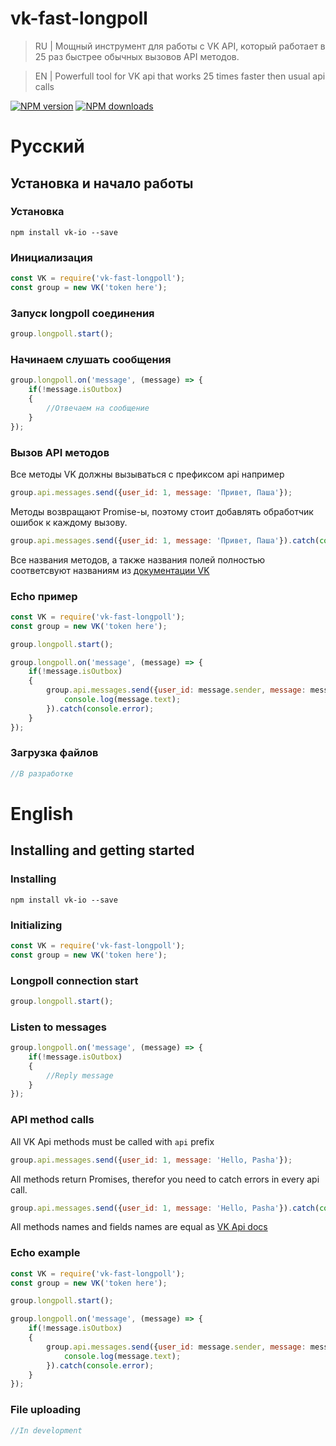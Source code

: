 # vk-fast-longpoll
> RU | Мощный инструмент для работы с VK API, который работает в 25 раз быстрее обычных вызовов API методов.

> EN | Powerfull tool for VK api that works 25 times faster then usual api calls

[![NPM version](https://img.shields.io/npm/v/vk-fast-longpoll.svg)](https://www.npmjs.com/package/vk-fast-longpoll)
[![NPM downloads](https://img.shields.io/npm/dt/vk-fast-longpoll.svg)](https://www.npmjs.com/package/vk-fast-longpoll)

# Русский
## Установка и начало работы
### Установка
```shell
npm install vk-io --save
```
### Инициализация
```javascript
const VK = require('vk-fast-longpoll');
const group = new VK('token here');
```
### Запуск longpoll соединения
```javascript
group.longpoll.start();
```
### Начинаем слушать сообщения
```javascript
group.longpoll.on('message', (message) => {
    if(!message.isOutbox)
    {
        //Отвечаем на сообщение
    }
});
```
### Вызов API методов
Все методы VK должны вызываться с префиксом api например
```javascript
group.api.messages.send({user_id: 1, message: 'Привет, Паша'});
```
Методы возвращают Promise-ы, поэтому стоит добавлять обработчик ошибок к каждому вызову.
```javascript
group.api.messages.send({user_id: 1, message: 'Привет, Паша'}).catch(console.error);
```
Все названия методов, а также названия полей полностью соответсвуют названиям из [документации VK](https://vk.com/dev/methods)

### Echo пример
```javascript
const VK = require('vk-fast-longpoll');
const group = new VK('token here');

group.longpoll.start();

group.longpoll.on('message', (message) => {
    if(!message.isOutbox)
    {
        group.api.messages.send({user_id: message.sender, message: message.text}).then(() => {
            console.log(message.text);
        }).catch(console.error);
    }
});
```

### Загрузка файлов
```javascript
//В разработке
```

# English
## Installing and getting started
### Installing
```shell
npm install vk-io --save
```
### Initializing
```javascript
const VK = require('vk-fast-longpoll');
const group = new VK('token here');
```
### Longpoll connection start
```javascript
group.longpoll.start();
```
### Listen to messages
```javascript
group.longpoll.on('message', (message) => {
    if(!message.isOutbox)
    {
        //Reply message
    }
});
```
### API method calls
All VK Api methods must be called with `api` prefix
```javascript
group.api.messages.send({user_id: 1, message: 'Hello, Pasha'});
```
All methods return Promises, therefor you need to catch errors in every api call.
```javascript
group.api.messages.send({user_id: 1, message: 'Hello, Pasha'}).catch(console.error);
```
All methods names and fields names are equal as [VK Api docs](https://vk.com/dev/methods)

### Echo example
```javascript
const VK = require('vk-fast-longpoll');
const group = new VK('token here');

group.longpoll.start();

group.longpoll.on('message', (message) => {
    if(!message.isOutbox)
    {
        group.api.messages.send({user_id: message.sender, message: message.text}).then(() => {
            console.log(message.text);
        }).catch(console.error);
    }
});
```

### File uploading
```javascript
//In development
```
